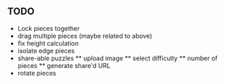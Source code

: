 ## TODO
* Lock pieces together
* drag multiple pieces (maybe related to above)
* fix height calculation
* isolate edge pieces
* share-able puzzles
** upload image
** select difficulty
** number of pieces
** generate share'd URL
* rotate pieces
